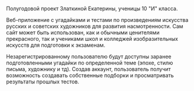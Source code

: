 Полугодовой проект Златкиной Екатерины, ученицы 10 "И" класса.

Веб-приложение с угадайками и тестами по произведениям искусства русских и советских художников для развития насмотренности.
Сам сайт может быть использован, как и обычными ценителями прекрасного, так и учениками школ и колледжей изобразительных искусств для подготовки к экзаменам.

Незарегистрированному пользователю будут доступны заранее подготовленными угадайки по определенной теме (эпохе, стилю письма, художнику и тд).
Создав аккаунт, пользователь получит возможность создавать собственные подборки и просматривать результаты прошлых тестов.

